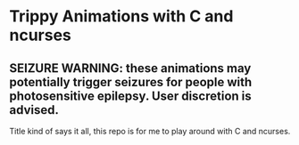 # Trippy Animations with C and ncurses

## SEIZURE WARNING: these animations may potentially trigger seizures for people with photosensitive epilepsy. User discretion is advised.

Title kind of says it all, this repo is for me to play around with C and ncurses.
